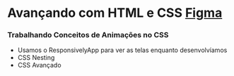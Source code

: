 # Avançando com HTML e CSS [Figma](https://www.figma.com/design/nMuxfIQOSVc8BYCjvZjBBE/LP-de-patins-animada-(Community)?node-id=3212-242&t=wgM2XjQJPWMwvrv0-0)

### Trabalhando Conceitos de Animações no CSS

- Usamos o ResponsivelyApp para ver as telas enquanto desenvolvíamos
- CSS Nesting
- CSS Avançado
